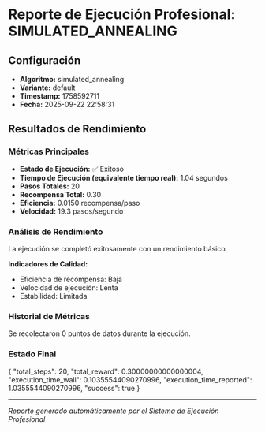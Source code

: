 # Reporte de Ejecución Profesional: SIMULATED_ANNEALING

## Configuración
- **Algoritmo:** simulated_annealing
- **Variante:** default
- **Timestamp:** 1758592711
- **Fecha:** 2025-09-22 22:58:31

## Resultados de Rendimiento

### Métricas Principales
- **Estado de Ejecución:** ✅ Exitoso
- **Tiempo de Ejecución (equivalente tiempo real):** 1.04 segundos
- **Pasos Totales:** 20
- **Recompensa Total:** 0.30
- **Eficiencia:** 0.0150 recompensa/paso
- **Velocidad:** 19.3 pasos/segundo

### Análisis de Rendimiento

La ejecución se completó exitosamente con un rendimiento básico.

**Indicadores de Calidad:**
- Eficiencia de recompensa: Baja
- Velocidad de ejecución: Lenta
- Estabilidad: Limitada


### Historial de Métricas
Se recolectaron 0 puntos de datos durante la ejecución.

### Estado Final
{
  "total_steps": 20,
  "total_reward": 0.30000000000000004,
  "execution_time_wall": 0.10355544090270996,
  "execution_time_reported": 1.0355544090270996,
  "success": true
}

---
*Reporte generado automáticamente por el Sistema de Ejecución Profesional*
